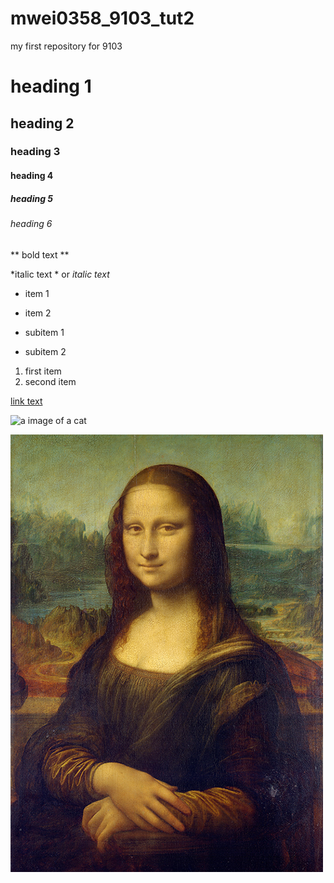# mwei0358_9103_tut2


my first repository for 9103

# heading 1 
## heading 2
### heading 3
#### heading 4
##### heading 5
###### heading 6

** bold text **

*italic text * or _italic text_

- item 1
- item 2

- subitem 1
- subitem 2

1. first item
2. second item 

[link text](https://www.google.com)

![a image of a cat](https://placecats.com/200/300)

![lisa](image/Mona_Lisa_by_Leonardo_da_Vinci_500_x_700.jpg)